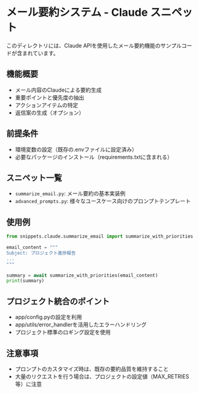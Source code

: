 # メール要約システム - Claude スニペット

このディレクトリには、Claude APIを使用したメール要約機能のサンプルコードが含まれています。

## 機能概要
- メール内容のClaudeによる要約生成
- 重要ポイントと優先度の抽出
- アクションアイテムの特定
- 返信案の生成（オプション）

## 前提条件
- 環境変数の設定（既存の.envファイルに設定済み）
- 必要なパッケージのインストール（requirements.txtに含まれる）

## スニペット一覧
- `summarize_email.py`: メール要約の基本実装例
- `advanced_prompts.py`: 様々なユースケース向けのプロンプトテンプレート

## 使用例

```python
from snippets.claude.summarize_email import summarize_with_priorities

email_content = """
Subject: プロジェクト進捗報告
...
"""

summary = await summarize_with_priorities(email_content)
print(summary)
```

## プロジェクト統合のポイント
- app/config.pyの設定を利用
- app/utils/error_handlerを活用したエラーハンドリング
- プロジェクト標準のロギング設定を使用

## 注意事項
- プロンプトのカスタマイズ時は、既存の要約品質を維持すること
- 大量のリクエストを行う場合は、プロジェクトの設定値（MAX_RETRIES等）に注意
